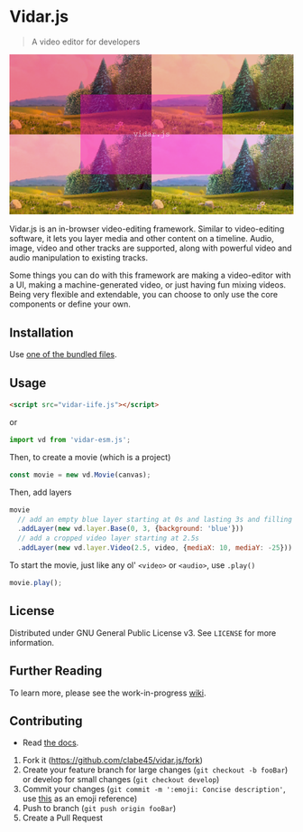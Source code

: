 # Vidar.js
> A video editor for developers

![Screenshot](screenshots/2019-08-17_0.png)

Vidar.js is an in-browser video-editing framework. Similar to video-editing software, it lets you layer media and other content on a timeline. Audio, image, video and other tracks are supported, along with powerful video and audio manipulation to existing tracks.

Some things you can do with this framework are making a video-editor with a UI, making a machine-generated video, or just having fun mixing videos. Being very flexible and extendable, you can choose to only use the core components or define your own.

## Installation

Use [one of the bundled files](dist).

## Usage

```html
<script src="vidar-iife.js"></script>
```

or

```js
import vd from 'vidar-esm.js';
```

Then, to create a movie (which is a project)
```js
const movie = new vd.Movie(canvas);
```

Then, add layers
```js
movie
  // add an empty blue layer starting at 0s and lasting 3s and filling the entire screen
  .addLayer(new vd.layer.Base(0, 3, {background: 'blue'}))
  // add a cropped video layer starting at 2.5s
  .addLayer(new vd.layer.Video(2.5, video, {mediaX: 10, mediaY: -25}));
```

To start the movie, just like any ol' `<video>` or `<audio>`, use `.play()`
```js
movie.play();
```

## License

Distributed under GNU General Public License v3. See `LICENSE` for more information.

## Further Reading

To learn more, please see the work-in-progress [wiki](https://github.com/clabe45/vidar.js/wiki).

## Contributing

* Read [the docs](docs/).

1. Fork it (https://github.com/clabe45/vidar.js/fork)
2. Create your feature branch for large changes (`git checkout -b fooBar`) or develop for small changes (`git checkout develop`)
3. Commit your changes (`git commit -m ':emoji: Concise description'`, use [this](http://gitmoji.carloscuesta.me/) as an emoji reference)
4. Push to branch (`git push origin fooBar`)
5. Create a Pull Request
